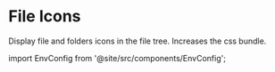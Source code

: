 # File Icons

Display file and folders icons in the file tree. Increases the css bundle.

import EnvConfig from '@site/src/components/EnvConfig';

<EnvConfig name="ICONS" init="true" values="true,false" versions="2.1"/>